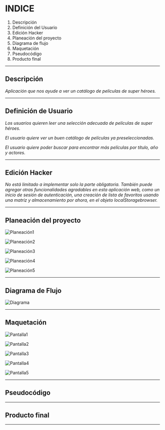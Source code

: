 # **INDICE**

1. Descripción
2. Definición del Usuario
3. Edición Hacker
4. Planeación del proyecto
5. Diagrama de flujo
6. Maquetación
7. Pseudocódigo
8. Producto final

---

## **Descripción**

_Aplicación que nos ayude a ver un catálogo de peliculas de super héroes._

---

## **Definición de Usuario**

_Los usuarios quieren leer una selección adecuada de películas de super héroes._

_El usuario quiere ver un buen catálogo de películas ya preseleccionadas._

_El usuario quiere poder buscar para encontrar más películas por título, año y actores._

---

## **Edición Hacker**

_No está limitado a implementar solo la parte obligatoria. También puede agregar otras funcionalidades agradables en esta aplicación web, como un inicio de sesión de autenticación, una creación de lista de favoritos usando una matriz y almacenamiento por ahora, en el objeto localStoragebrowser._

---

## **Planeación del proyecto**

![Planeación1](./assets/1.Planning.png)

![Planeación2](./assets/2.Planning.png)

![Planeación3](./assets/3.Planning.png)

![Planeación4](./assets/4.Planning.png)

![Planeación5](./assets/5.Planning.png)

---

## **Diagrama de Flujo**

![Diagrama](./assets/Diagrama.png)

---

## **Maquetación**

![Pantalla1](./assets/1pantalla.png)

![Pantalla2](./assets/pantalla2.png)

![Pantalla3](./assets/pantalla3.png)

![Pantalla4](./assets/pantalla4.png)

![Pantalla5](./assets/pantalla5.png)

---

## **Pseudocódigo**

---

## **Producto final**

---
